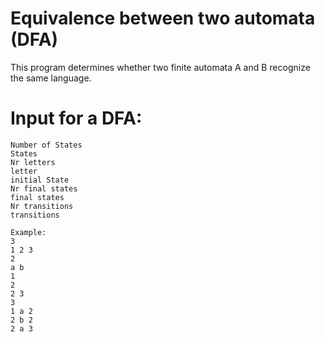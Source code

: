 # Equivalence between two automata (DFA)
This program determines whether two finite automata A and B recognize the same language.

# Input for a DFA:
```
Number of States
States
Nr letters
letter
initial State 
Nr final states
final states 
Nr transitions 
transitions 

Example:
3 
1 2 3
2 
a b
1 
2 
2 3 
3 
1 a 2 
2 b 2 
2 a 3 
``` 
